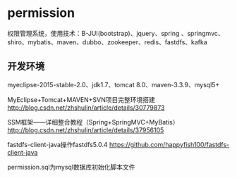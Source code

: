 ﻿# permission
权限管理系统，使用技术：B-JUI(bootstrap)、jquery、spring 、springmvc、shiro、mybatis、maven、dubbo、zookeeper、redis、fastdfs、kafka

## 开发环境
myeclipse-2015-stable-2.0、jdk1.7、tomcat 8.0、maven-3.3.9、mysql5+

MyEclipse+Tomcat+MAVEN+SVN项目完整环境搭建
http://blog.csdn.net/zhshulin/article/details/30779873

SSM框架——详细整合教程（Spring+SpringMVC+MyBatis）
http://blog.csdn.net/zhshulin/article/details/37956105

fastdfs-client-java操作fastdfs5.0.4
https://github.com/happyfish100/fastdfs-client-java 

permission.sql为mysql数据库初始化脚本文件
